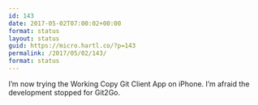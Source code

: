 ```yaml
---
id: 143
date: 2017-05-02T07:00:02+00:00
format: status
layout: status
guid: https://micro.hartl.co/?p=143
permalink: /2017/05/02/143/
format: status
---
```

I&#8217;m now trying the Working Copy Git Client App on iPhone. I&#8217;m afraid the development stopped for Git2Go.